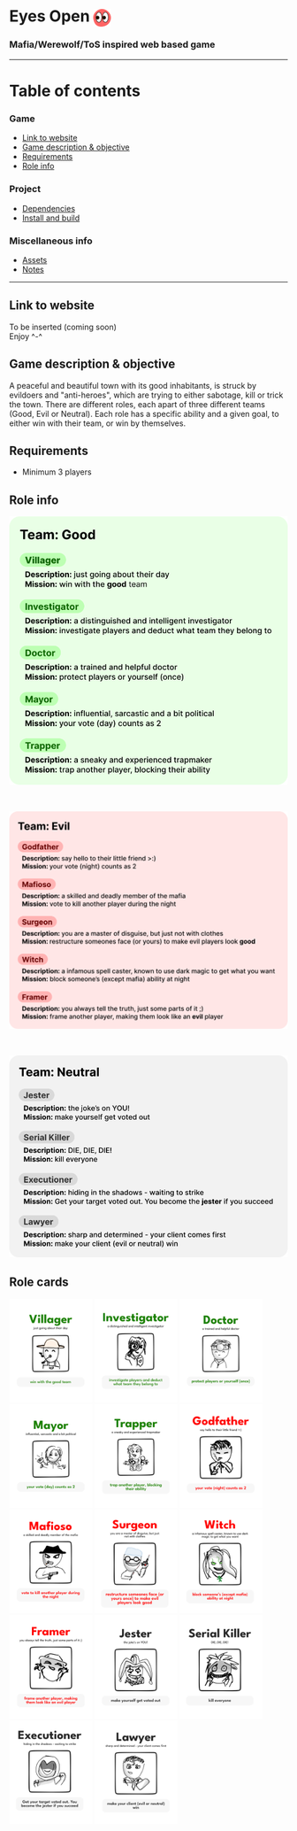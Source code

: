 # Eyes Open <img src="public/assets/icons/eyesopen.svg" alt="Eyes Open logo" width=32 style="vertical-align:middle">

### Mafia/Werewolf/ToS inspired web based game

---

# Table of contents

  ### Game
<!-- - [Eyes Open <img src=public/assets/icons/eyesopen.svg" alt="Eyes Open logo" width=32 style="vertical-align:middle">](#eyes-open-)
    - [Mafia/Werewolf/ToS inspired web based game](#mafiawerewolftos-inspired-web-based-game) -->
  - [Link to website](#link-to-website)
  - [Game description & objective](#game-description--objective)
  - [Requirements](#requirements)
  - [Role info](#role-info)
  <!-- - [Dependencies](#dependencies)
  - [Install and build](#install-and-build)
  - [Assets](#assets)
  - [Notes](#notes) -->
### Project
- [Dependencies](#dependencies)
- [Install and build](#install-and-build)
### Miscellaneous info
- [Assets](#assets)
- [Notes](#notes)

---

## Link to website
To be inserted (coming soon)
<br>
Enjoy ^-^


## Game description & objective
 A peaceful and beautiful town with its good inhabitants, is struck by evildoers and "anti-heroes", which are trying to either sabotage, kill or trick the town. There are different roles, each apart of three different teams (Good, Evil or Neutral). Each role has a specific ability and a given goal, to either win with their team, or win by themselves. 
 

## Requirements
- Minimum 3 players

## Role info

<!-- ### Role table
|  [**Good**](#good) 	|  [**Evil**](#evil) 	|  [**Neutral**](#neutral)  	|
|:------------:	|:---------:	|:-------------:	|
|   [Villager](#villager)  	| [Godfather](#godfather) 	|     [Jester](#jester)    	|
| [Investigator](#investigator) 	|  [Mafioso](#mafioso)  	| [Serial Killer](#serial-killer) 	|
|    [Doctor](#doctor)    	|  [Surgeon](#surgeon)  	|  [Executioner](#executioner)  	|
|     [Mayor](#mayor)    	|   [Witch](#witch)   	|     [Lawyer](#lawyer)    	|
|    [Trapper](#trapper)   	|   [Framer](#framer)  	|               	| -->
<!-- ### Overview -->
![Good roles](roleinfo/Good%20info.svg)

<br>


![Evil roles](roleinfo/Evil%20info.svg)

<br>

![Neutral roles](roleinfo/Neutral%20info.svg)

## Role cards
<p>
<img src="rolecards/Villager_card.svg" alt="role-card" width=150>
<img src="rolecards/Investigator_card.svg" alt="role-card" width=150>
<img src="rolecards/Doctor_card.svg" alt="role-card" width=150>
<img src="rolecards/Mayor_card.svg" alt="role-card" width=150>
<img src="rolecards/Trapper_card.svg" alt="role-card" width=150>
<img src="rolecards/Godfather_card.svg" alt="role-card" width=150>
<img src="rolecards/Mafioso_card.svg" alt="role-card" width=150>
<img src="rolecards/Surgeon_card.svg" alt="role-card" width=150>
<img src="rolecards/Witch_card.svg" alt="role-card" width=150>
<img src="rolecards/Framer_card.svg" alt="role-card" width=150>
<img src="rolecards/Jester_card.svg" alt="role-card" width=150>
<img src="rolecards/Serial%20Killer_card.svg" alt="role-card" width=150>
<img src="rolecards/Executioner_card.svg" alt="role-card" width=150>
<img src="rolecards/Lawyer_card.svg" alt="role-card" width=150>
</p>


<!-- ### Roles


---
## Dependencies
```json
"dependencies": {
    "express": "^4.18.1",
    "express-session": "^1.17.3",
    "randomstring": "^1.2.2",
    "socket.io": "^4.5.1",
    "socket.io-client": "^4.5.1"
  }
```

## Install and build

```
npm i
npm build
```
---

## Assets


**Illustrations** <br> Beatriz Ines Avila Cutiño

**Game design** <br> Petrus Matiros

**Visual UI elements** <br> Petrus Matiros

## Notes

This game is in it's alpha phase - still in development :D


